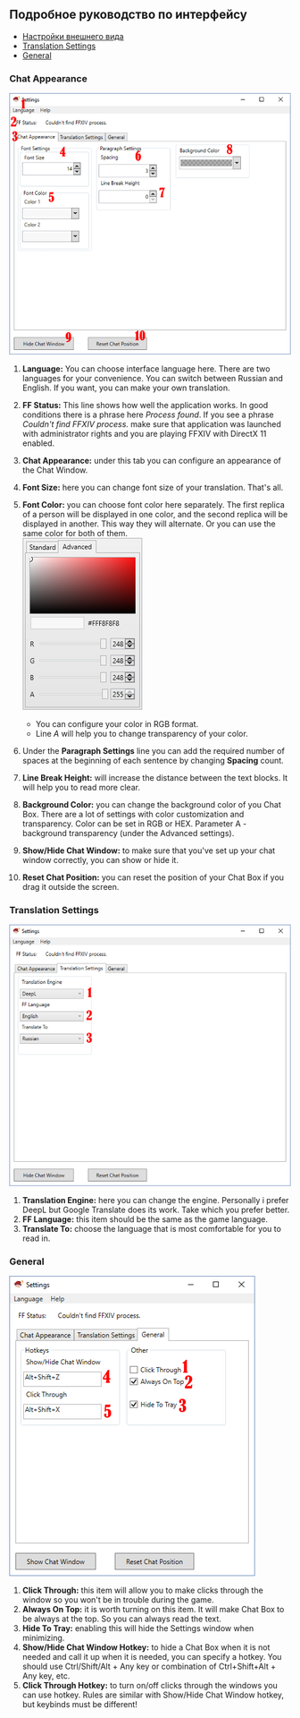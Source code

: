 ## Подробное руководство по интерфейсу  
* [Настройки внешнего вида](#настройки-внешнего-вида)  
* [Translation Settings](#translation-settings)  
* [General](#general)  

### Chat Appearance  

![1.png](1.png)
1. **Language:** You can choose interface language here. There are two languages for your convenience. You can switch between Russian and English. If you want, you can make your own translation.
2.  **FF Status:** This line shows how well the application works. In good conditions there is a phrase here *Process found*. If you see a phrase *Couldn't find FFXIV process.* make sure that application was launched with administrator rights and you are playing FFXIV with DirectX 11 enabled.
3.  **Chat Appearance:** under this tab you can configure an appearance of the Chat Window. 
4.  **Font Size:** here you can change font size of your translation. That's all.
5.  **Font Color:** you can choose font color here separately. The first replica of a person will be displayed in one color, and the second replica will be displayed in another. This way they will alternate. Or you can use the same color for both of them.  
	 ![rgb.png](rgb.png)
    * You can configure your color in RGB format.
    * Line *A* will help you to change transparency of your color.

6. Under the **Paragraph Settings** line you can add the required number of spaces at the beginning of each sentence by changing **Spacing** count.
7. **Line Break Height:** will increase the distance between the text blocks. It will help you to read more clear.
8. **Background Color:** you can change the background color of you Chat Box. There are a lot of settings with color customization and transparency. Color can be set in RGB or HEX. Parameter A - background transparency (under the Advanced settings).
9. **Show/Hide Chat Window:** to make sure that you've set up your chat window correctly, you can show or hide it.
10. **Reset Chat Position:** you can reset the position of your Chat Box if you drag it outside the screen.

### Translation Settings  

![2.png](2.png)  
1. **Translation Engine:** here you can change the engine. Personally i prefer DeepL but Google Translate does its work. Take which you prefer better.  
2. **FF Language:** this item should be the same as the game language.  
3. **Translate To:** choose the language that is most comfortable for you to read in.

### General  

![3.png](3.png)
1. **Click Through:** this item will allow you to make clicks through the window so you won't be in trouble during the game.
2.  **Always On Top:** it is worth turning on this item. It will make Chat Box to be always at the top. So you can always read the text.
3.  **Hide To Tray:** enabling this will hide the Settings window when minimizing.
4.  **Show/Hide Chat Window Hotkey:** to hide a Chat Box when it is not needed and call it up when it is needed, you can specify a hotkey. You should use Ctrl/Shift/Alt + Any key or combination of Ctrl+Shift+Alt + Any key, etc.
5.  **Click Through Hotkey:** to turn on/off clicks through the windows you can use hotkey. Rules are similar with Show/Hide Chat Window hotkey, but keybinds must be different!
